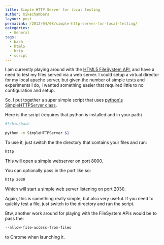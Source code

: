 ```yaml
---
title: Simple HTTP Server for local testing
author: mikechambers
layout: post
permalink: /2012/04/08/simple-http-server-for-local-testing/
categories:
  - General
tags:
  - bash
  - html5
  - http
  - script
---
```


I am currently playing around with the [HTML5 FileSystem API][1], and have a need to test my files served via a web server. I could setup a virtual director for my local apache server, but given the number of simple tests and experiments I do, I wanted something easier that required little to no configuration and setup.

So, I put together a super simple script that uses [python's SimpleHTTPServer class][2].  
<!--more-->

Here is the script (requires that python is installed and in your path)

``` bash
#!/bin/bash
 
python -m SimpleHTTPServer $1
```

To use it, just switch the the directory that contains your files and run:

``` bash
http
```

This will open a simple webserver on port 8000.

You can optionally pass in the port like so:

``` bash
http 2030
```

Which will start a simple web server listening on port 2030.

Again, this is something really simple, but also very useful. If you need to quickly test a file, just switch to the directory and run the script.

Btw, another work around for playing with the FileSystem APIs would be to pass the:

``` bash
--allow-file-access-from-files
```

to Chrome when launching it.

 [1]: http://www.html5rocks.com/en/tutorials/file/filesystem/
 [2]: http://docs.python.org/library/simplehttpserver.html
